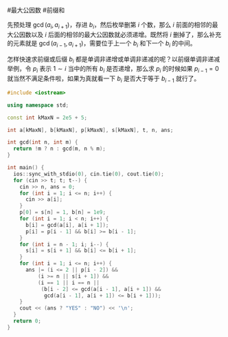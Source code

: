 #最大公因数 #前缀和 

先预处理 $\gcd(a_i, a_{i+1})$，存进 $b_i$，然后枚举删第 $i$ 个数，那么 $i$ 前面的相邻的最大公因数以及 $i$ 后面的相邻的最大公因数就必须递增。既然将 $i$ 删掉了，那么补充的元素就是 $\gcd(a_{i-1},a_{i+1})$，需要位于上一个 $b_i$ 和下一个 $b_i$ 的中间。

怎样快速求前缀或后缀 $b_i$ 都是单调非递增或单调非递减的呢？以前缀单调非递减举例，令 $p_i$ 表示 $1\sim i$ 当中的所有 $b_i$ 是否递增，那么求 $p_i$ 的时候如果 $p_{i-1}=0$ 就当然不满足条件啦，如果为真就看一下 $b_i$ 是否大于等于 $b_{i-1}$ 就行了。

```cpp
#include <iostream>

using namespace std;

const int kMaxN = 2e5 + 5;

int a[kMaxN], b[kMaxN], p[kMaxN], s[kMaxN], t, n, ans;

int gcd(int n, int m) {
  return !m ? n : gcd(m, n % m);
}

int main() {
  ios::sync_with_stdio(0), cin.tie(0), cout.tie(0);
  for (cin >> t; t; t--) {
    cin >> n, ans = 0;
    for (int i = 1; i <= n; i++) {
      cin >> a[i];
    }
    p[0] = s[n] = 1, b[n] = 1e9;
    for (int i = 1; i < n; i++) {
      b[i] = gcd(a[i], a[i + 1]);
      p[i] = p[i - 1] && b[i] >= b[i - 1];
    }
    for (int i = n - 1; i; i--) {
      s[i] = s[i + 1] && b[i] <= b[i + 1];
    }
    for (int i = 1; i <= n; i++) { 
      ans |= (i <= 2 || p[i - 2]) &&
          (i >= n || s[i + 1]) &&
          (i == 1 || i == n || 
           (b[i - 2] <= gcd(a[i - 1], a[i + 1]) && 
            gcd(a[i - 1], a[i + 1]) <= b[i + 1]));
    }
    cout << (ans ? "YES" : "NO") << '\n';
  }
  return 0;
}
```
